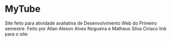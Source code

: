 # MyTube
Site feito para atividade avaliativa de Desenvolvimento Web do Primeiro semestre.
Feito por Allan Aleson Alves Nogueira e Matheus Silva Ciriaco
link para o site:

